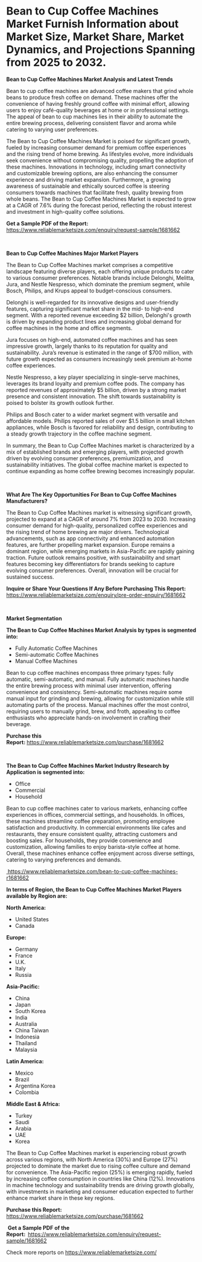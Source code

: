 <p><h1>Bean to Cup Coffee Machines Market Furnish Information about Market Size, Market Share, Market Dynamics, and Projections Spanning from 2025 to 2032.</h1></p><p><strong>Bean to Cup Coffee Machines Market Analysis and Latest Trends</strong></p>
<p><p>Bean to cup coffee machines are advanced coffee makers that grind whole beans to produce fresh coffee on demand. These machines offer the convenience of having freshly ground coffee with minimal effort, allowing users to enjoy café-quality beverages at home or in professional settings. The appeal of bean to cup machines lies in their ability to automate the entire brewing process, delivering consistent flavor and aroma while catering to varying user preferences.</p><p>The Bean to Cup Coffee Machines Market is poised for significant growth, fueled by increasing consumer demand for premium coffee experiences and the rising trend of home brewing. As lifestyles evolve, more individuals seek convenience without compromising quality, propelling the adoption of these machines. Innovations in technology, including smart connectivity and customizable brewing options, are also enhancing the consumer experience and driving market expansion. Furthermore, a growing awareness of sustainable and ethically sourced coffee is steering consumers towards machines that facilitate fresh, quality brewing from whole beans. The Bean to Cup Coffee Machines Market is expected to grow at a CAGR of 7.6% during the forecast period, reflecting the robust interest and investment in high-quality coffee solutions.</p></p>
<p><strong>Get a Sample PDF of the Report:&nbsp;</strong> <a href="https://www.reliablemarketsize.com/enquiry/request-sample/1681662?utm_campaign=2628&utm_medium=2&utm_source=Github&utm_content=ia&utm_term=11042025&utm_id=bean-to-cup-coffee-machines">https://www.reliablemarketsize.com/enquiry/request-sample/1681662</a></p>
<p>&nbsp;</p>
<p><strong>Bean to Cup Coffee Machines Major Market Players</strong></p>
<p><p>The Bean to Cup Coffee Machines market comprises a competitive landscape featuring diverse players, each offering unique products to cater to various consumer preferences. Notable brands include Delonghi, Melitta, Jura, and Nestle Nespresso, which dominate the premium segment, while Bosch, Philips, and Krups appeal to budget-conscious consumers.</p><p>Delonghi is well-regarded for its innovative designs and user-friendly features, capturing significant market share in the mid- to high-end segment. With a reported revenue exceeding $2 billion, Delonghi's growth is driven by expanding product lines and increasing global demand for coffee machines in the home and office segments.</p><p>Jura focuses on high-end, automated coffee machines and has seen impressive growth, largely thanks to its reputation for quality and sustainability. Jura’s revenue is estimated in the range of $700 million, with future growth expected as consumers increasingly seek premium at-home coffee experiences.</p><p>Nestle Nespresso, a key player specializing in single-serve machines, leverages its brand loyalty and premium coffee pods. The company has reported revenues of approximately $5 billion, driven by a strong market presence and consistent innovation. The shift towards sustainability is poised to bolster its growth outlook further.</p><p>Philips and Bosch cater to a wider market segment with versatile and affordable models. Philips reported sales of over $1.5 billion in small kitchen appliances, while Bosch is favored for reliability and design, contributing to a steady growth trajectory in the coffee machine segment.</p><p>In summary, the Bean to Cup Coffee Machines market is characterized by a mix of established brands and emerging players, with projected growth driven by evolving consumer preferences, premiumization, and sustainability initiatives. The global coffee machine market is expected to continue expanding as home coffee brewing becomes increasingly popular.</p></p>
<p>&nbsp;</p>
<p><strong>What Are The Key Opportunities For Bean to Cup Coffee Machines Manufacturers?</strong></p>
<p><p>The Bean to Cup Coffee Machines market is witnessing significant growth, projected to expand at a CAGR of around 7% from 2023 to 2030. Increasing consumer demand for high-quality, personalized coffee experiences and the rising trend of home brewing are major drivers. Technological advancements, such as app connectivity and enhanced automation features, are further propelling market expansion. Europe remains a dominant region, while emerging markets in Asia-Pacific are rapidly gaining traction. Future outlook remains positive, with sustainability and smart features becoming key differentiators for brands seeking to capture evolving consumer preferences. Overall, innovation will be crucial for sustained success.</p></p>
<p><strong>Inquire or Share Your Questions If Any Before Purchasing This Report:</strong> <a href="https://www.reliablemarketsize.com/enquiry/pre-order-enquiry/1681662?utm_campaign=2628&utm_medium=2&utm_source=Github&utm_content=ia&utm_term=11042025&utm_id=bean-to-cup-coffee-machines">https://www.reliablemarketsize.com/enquiry/pre-order-enquiry/1681662</a></p>
<p>&nbsp;</p>
<p><strong>Market Segmentation</strong></p>
<p><strong>The Bean to Cup Coffee Machines Market Analysis by types is segmented into:</strong></p>
<p><ul><li>Fully Automatic Coffee Machines</li><li>Semi-automatic Coffee Machines</li><li>Manual Coffee Machines</li></ul></p>
<p><p>Bean to cup coffee machines encompass three primary types: fully automatic, semi-automatic, and manual. Fully automatic machines handle the entire brewing process with minimal user intervention, offering convenience and consistency. Semi-automatic machines require some manual input for grinding and brewing, allowing for customization while still automating parts of the process. Manual machines offer the most control, requiring users to manually grind, brew, and froth, appealing to coffee enthusiasts who appreciate hands-on involvement in crafting their beverage.</p></p>
<p><strong>Purchase this Report:&nbsp;</strong><a href="https://www.reliablemarketsize.com/purchase/1681662?utm_campaign=2628&utm_medium=2&utm_source=Github&utm_content=ia&utm_term=11042025&utm_id=bean-to-cup-coffee-machines">https://www.reliablemarketsize.com/purchase/1681662</a></p>
<p>&nbsp;</p>
<p><strong>The Bean to Cup Coffee Machines Market Industry Research by Application is segmented into:</strong></p>
<p><ul><li>Office</li><li>Commercial</li><li>Household</li></ul></p>
<p><p>Bean to cup coffee machines cater to various markets, enhancing coffee experiences in offices, commercial settings, and households. In offices, these machines streamline coffee preparation, promoting employee satisfaction and productivity. In commercial environments like cafes and restaurants, they ensure consistent quality, attracting customers and boosting sales. For households, they provide convenience and customization, allowing families to enjoy barista-style coffee at home. Overall, these machines enhance coffee enjoyment across diverse settings, catering to varying preferences and demands.</p></p>
<p><a href="https://www.reliablemarketsize.com/bean-to-cup-coffee-machines-r1681662?utm_campaign=2628&utm_medium=2&utm_source=Github&utm_content=ia&utm_term=11042025&utm_id=bean-to-cup-coffee-machines">&nbsp;https://www.reliablemarketsize.com/bean-to-cup-coffee-machines-r1681662</a></p>
<p><strong>In terms of Region, the Bean to Cup Coffee Machines Market Players available by Region are:</strong></p>
<p>
    <p> <strong> North America: </strong>
        <ul>
            <li>United States</li>
            <li>Canada</li>
        </ul>
        </p> 
    <p> <strong> Europe: </strong>
        <ul>
            <li>Germany</li>
            <li>France</li>
            <li>U.K.</li>
            <li>Italy</li>
            <li>Russia</li>
        </ul>
        </p> 
    <p> <strong> Asia-Pacific: </strong>
        <ul>
            <li>China</li>
            <li>Japan</li>
            <li>South Korea</li>
            <li>India</li>
            <li>Australia</li>
            <li>China Taiwan</li>
            <li>Indonesia</li>
            <li>Thailand</li>
            <li>Malaysia</li>
        </ul>
        </p> 
    <p> <strong> Latin America: </strong>
        <ul>
            <li>Mexico</li>
            <li>Brazil</li>
            <li>Argentina Korea</li>
            <li>Colombia</li>
        </ul>
        </p> 
    <p> <strong> Middle East & Africa: </strong>
        <ul>
            <li>Turkey</li>
            <li>Saudi</li>
            <li>Arabia</li>
            <li>UAE</li>
            <li>Korea</li>
        </ul>
    </p>
    </p>
<p><p>The Bean to Cup Coffee Machines market is experiencing robust growth across various regions, with North America (30%) and Europe (27%) projected to dominate the market due to rising coffee culture and demand for convenience. The Asia-Pacific region (25%) is emerging rapidly, fueled by increasing coffee consumption in countries like China (12%). Innovations in machine technology and sustainability trends are driving growth globally, with investments in marketing and consumer education expected to further enhance market share in these key regions.</p></p>
<p><strong>Purchase this Report: </strong><a href="https://www.reliablemarketsize.com/purchase/1681662?utm_campaign=2628&utm_medium=2&utm_source=Github&utm_content=ia&utm_term=11042025&utm_id=bean-to-cup-coffee-machines">https://www.reliablemarketsize.com/purchase/1681662</a></p>
<p>&nbsp;<strong>Get a Sample PDF of the Report:&nbsp;&nbsp;</strong><a href="https://www.reliablemarketsize.com/enquiry/request-sample/1681662?utm_campaign=2628&utm_medium=2&utm_source=Github&utm_content=ia&utm_term=11042025&utm_id=bean-to-cup-coffee-machines">https://www.reliablemarketsize.com/enquiry/request-sample/1681662</a></p>
<p><strong></strong></p>
<p>Check more reports on <a href="https://www.reliablemarketsize.com/?utm_campaign=2628&utm_medium=2&utm_source=Github&utm_content=ia&utm_term=11042025&utm_id=bean-to-cup-coffee-machines">https://www.reliablemarketsize.com/</a></p>